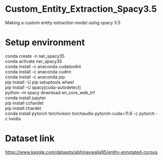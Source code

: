 # Custom_Entity_Extraction_Spacy3.5
Making a custom entity extraction model using spacy 3.5 <br />
# Setup environment
conda create -n ner_spacy35<br />
conda activate ner_spacy35<br />
conda install -c anaconda cudatoolkit<br />
conda install -c anaconda cudnn<br />
conda install -c anaconda pip<br />
pip install -U pip setuptools wheel<br />
pip install -U spacy[cuda-autodetect]<br />
python -m spacy download en_core_web_trf<br />
conda install jupyter<br />
pip install cchardet<br />
pip install chardet<br />
conda install pytorch torchvision torchaudio pytorch-cuda=11.6 -c pytorch -c nvidia
# Dataset link
https://www.kaggle.com/datasets/abhinavwalia95/entity-annotated-corpus